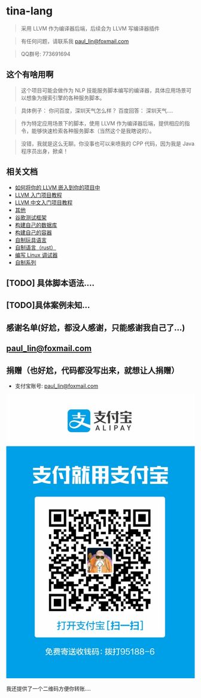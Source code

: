 # tina-lang

> 采用 LLVM 作为编译器后端，后续会为 LLVM 写编译器插件

> 有任何问题，请联系我 paul_lin@foxmail.com

> QQ群号: 773691694

## 这个有啥用啊
> 这个项目可能会做作为 NLP 技能服务脚本编写的编译器，具体应用场景可以想象为搜索引擎的各种服务脚本。

> 具体例子： 你问百度，深圳天气怎么样？
> 百度回答： 深圳天气....

> 作为特定应用场景下的脚本，使用 LLVM 作为编译器后端，提供相应的指令，能够快速检索各种服务脚本（当然这个是我瞎说的）。

> 没错，我就是这么无聊。你没事也可以来喷我的 CPP 代码，因为我是 Java 程序员出身，掀桌！

## 相关文档
- [如何将你的 LLVM 嵌入到你的项目中](./doc/llvm/how_embedding_LLVM_to_your_project.md)
- [LLVM 入门项目教程](http://llvm.org/docs/tutorial/)
- [LLVM 中文入门项目教程](https://llvm-tutorial-cn.readthedocs.io/en/latest/index.html)
- [其他](./doc/etc/etc.md)
- [谷歌测试框架](./doc/googletest/how_to_write_google_test.md)
- [构建自己的数据库](https://cstack.github.io/db_tutorial/)
- [构建自己的容器](http://cesarvr.github.io/post/2018-05-22-create-containers/)
- [自制玩具语言](https://gnuu.org/2009/09/18/writing-your-own-toy-compiler/)
- [自制语言（rust）](https://blog.subnetzero.io/post/building-language-vm-part-00/)
- [编写 Linux 调试器](https://blog.tartanllama.xyz/writing-a-linux-debugger-setup/)
- [自制系列](https://github.com/danistefanovic/build-your-own-x)

## [TODO] 具体脚本语法....

## [TODO]具体案例未知...

## 感谢名单(好尬，都没人感谢，只能感谢我自己了...)
## paul_lin@foxmail.com 

## 捐赠（也好尬，代码都没写出来，就想让人捐赠）
- 支付宝账号: paul_lin@foxmail.com

![paul_lin@foxmail.com](./doc/paul_lin@foxmail.com.jpg)


我还提供了一个二维码方便你转账....



